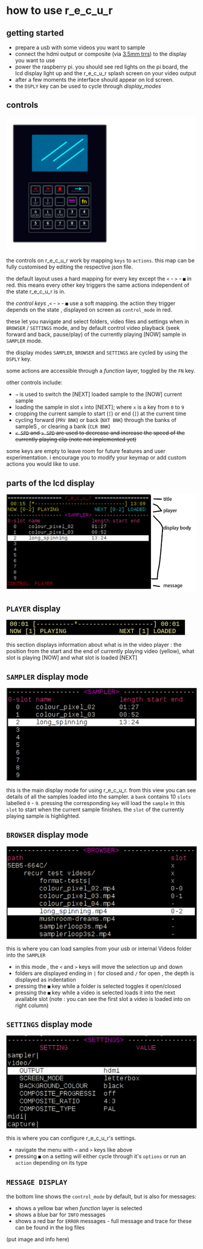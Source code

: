 # how to use r_e_c_u_r

## getting started

- prepare a usb with some videos you want to sample
- connect the hdmi output or composite (via [3.5mm trrs]) to the display you want to use
- power the raspberry pi. you should see red lights on the pi board, the lcd display light up and the r_e_c_u_r splash screen on your video output
- after a few moments the interface should appear on lcd screen.
- the `DSPLY` key can be used to cycle through _display_modes_

## controls

![keys][keys]

the controls on r_e_c_u_r work by mapping `keys` to `actions`. this map can be fully customised by editing the respective json file.

the default layout uses a hard mapping for every key except the `<` - `>` - `■` in red. this means every other key triggers the same actions independent of the state r_e_c_u_r is in.

the _control keys_ ,`<` - `>` - `■` use a soft mapping. the action they trigger depends on the state , displayed on screen as `control_mode` in red.

these let you navigate and select folders, video files and settings when in `BROWSER` / `SETTINGS` mode, and by default control video playback (seek forward and back, pause/play) of the currently playing [NOW] sample in `SAMPLER` mode.

the display modes `SAMPLER`, `BROWSER` and `SETTINGS` are cycled by using the `DSPLY` key.

some actions are accessible through a _function_ layer, toggled by the `FN` key.

other controls include:

- `→` is used to switch the [NEXT] loaded sample to the [NOW] current sample
- loading the sample in slot `x` into [NEXT]; where `x` is a key from `0` to `9`
- cropping the current sample to start  (`[`) or end (`]`) at the current time
- cycling forward (`PRV BNK`) or back (`NXT BNK`) through the banks of sampleS , or clearing a bank (`CLR BNK`)
- ~~`< SPD` and `> SPD` are used to decrease and increase the speed of the currently playing clip (note not implemented yet)~~

some keys are empty to leave room for future features and user experimentation. i encourage you to modify your keymap or add custom actions you would like to use.

## parts of the lcd display

![display_image][display_image]

## `PLAYER` display

![player_example][player_example]

this section displays information about what is in the video player : the position from the start and the end of currently playing video (yellow), what slot is playing [NOW] and what slot is loaded [NEXT] 

## `SAMPLER` display mode

![sampler_example][sampler_example]

this is the main display mode for using r_e_c_u_r. from this view you can see details of all the samples loaded into the sampler. a `bank` contains 10 `slots` labelled `0` - `9`. pressing the corresponding `key` will load the `sample` in this `slot` to start when the current sample finishes. the `slot` of the currently playing sample is highlighted.

## `BROWSER` display mode

![browser_example][browser_example]

this is where you can load samples from your usb or internal Videos folder into the `SAMPLER`

- in this mode ,  the `<` and `>` keys will move the selection up and down
- folders are displayed ending in `|` for closed and `/` for open , the depth is displayed as indentation
- pressing the `■` key while a folder is selected toggles it open/closed
- pressing the `■` key while a video is selected loads it into the next available slot (note : you can see the first slot a video is loaded into on right column)

## `SETTINGS` display mode

![settings_example][settings_example]

this is where you can configure r_e_c_u_r's settings.

- navigate the menu with `<` and `>` keys like above
- pressing `■` on a setting will either cycle through it's `options` or run an `action` depending on its type

## `MESSAGE DISPLAY`

the bottom line shows the `control_mode` by default, but is also for messages:

- shows a yellow bar when _function_ layer is selected
- shows a blue bar for `INFO` messages
- shows a red bar for `ERROR` messages - full message and trace for these can be found in the log files

(put image and info here)

[3.5mm trrs]: https://www.adafruit.com/product/2881
[display_image]: display_parts.jpg
[player_example]: player_example.jpg
[browser_example]: browser_example.jpg
[sampler_example]: sampler_example.jpg
[settings_example]: settings_example.jpg
[keys]: ./vectorfront_keys.png
